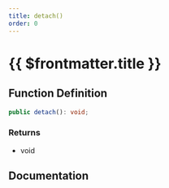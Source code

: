 ```yaml
---
title: detach()
order: 0
---
```


# {{ $frontmatter.title }}

## Function Definition

```ts
public detach(): void;
```

### Returns

* void

## Documentation

<!--@include: ./parts/detach.md-->
